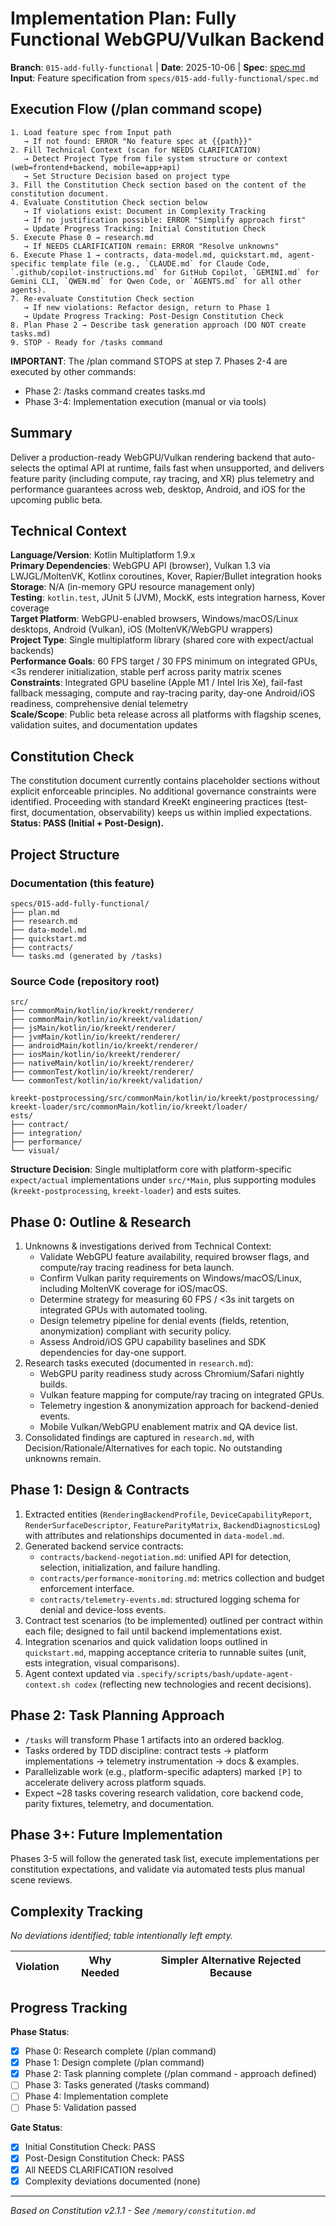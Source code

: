 # Implementation Plan: Fully Functional WebGPU/Vulkan Backend

**Branch**: `015-add-fully-functional` | **Date**: 2025-10-06 | **Spec**: [spec.md](spec.md)
**Input**: Feature specification from `specs/015-add-fully-functional/spec.md`

## Execution Flow (/plan command scope)
```
1. Load feature spec from Input path
   → If not found: ERROR "No feature spec at {{path}}"
2. Fill Technical Context (scan for NEEDS CLARIFICATION)
   → Detect Project Type from file system structure or context (web=frontend+backend, mobile=app+api)
   → Set Structure Decision based on project type
3. Fill the Constitution Check section based on the content of the constitution document.
4. Evaluate Constitution Check section below
   → If violations exist: Document in Complexity Tracking
   → If no justification possible: ERROR "Simplify approach first"
   → Update Progress Tracking: Initial Constitution Check
5. Execute Phase 0 → research.md
   → If NEEDS CLARIFICATION remain: ERROR "Resolve unknowns"
6. Execute Phase 1 → contracts, data-model.md, quickstart.md, agent-specific template file (e.g., `CLAUDE.md` for Claude Code, `.github/copilot-instructions.md` for GitHub Copilot, `GEMINI.md` for Gemini CLI, `QWEN.md` for Qwen Code, or `AGENTS.md` for all other agents).
7. Re-evaluate Constitution Check section
   → If new violations: Refactor design, return to Phase 1
   → Update Progress Tracking: Post-Design Constitution Check
8. Plan Phase 2 → Describe task generation approach (DO NOT create tasks.md)
9. STOP - Ready for /tasks command
```

**IMPORTANT**: The /plan command STOPS at step 7. Phases 2-4 are executed by other commands:
- Phase 2: /tasks command creates tasks.md
- Phase 3-4: Implementation execution (manual or via tools)

## Summary
Deliver a production-ready WebGPU/Vulkan rendering backend that auto-selects the optimal API at runtime, fails fast when unsupported, and delivers feature parity (including compute, ray tracing, and XR) plus telemetry and performance guarantees across web, desktop, Android, and iOS for the upcoming public beta.

## Technical Context
**Language/Version**: Kotlin Multiplatform 1.9.x  
**Primary Dependencies**: WebGPU API (browser), Vulkan 1.3 via LWJGL/MoltenVK, Kotlinx coroutines, Kover, Rapier/Bullet integration hooks  
**Storage**: N/A (in-memory GPU resource management only)  
**Testing**: `kotlin.test`, JUnit 5 (JVM), MockK, ests integration harness, Kover coverage  
**Target Platform**: WebGPU-enabled browsers, Windows/macOS/Linux desktops, Android (Vulkan), iOS (MoltenVK/WebGPU wrappers)  
**Project Type**: Single multiplatform library (shared core with expect/actual backends)  
**Performance Goals**: 60 FPS target / 30 FPS minimum on integrated GPUs, <3s renderer initialization, stable perf across parity matrix scenes  
**Constraints**: Integrated GPU baseline (Apple M1 / Intel Iris Xe), fail-fast fallback messaging, compute and ray-tracing parity, day-one Android/iOS readiness, comprehensive denial telemetry  
**Scale/Scope**: Public beta release across all platforms with flagship scenes, validation suites, and documentation updates

## Constitution Check
The constitution document currently contains placeholder sections without explicit enforceable principles. No additional governance constraints were identified. Proceeding with standard KreeKt engineering practices (test-first, documentation, observability) keeps us within implied expectations. **Status: PASS (Initial + Post-Design).**

## Project Structure

### Documentation (this feature)
```
specs/015-add-fully-functional/
├── plan.md
├── research.md
├── data-model.md
├── quickstart.md
├── contracts/
└── tasks.md (generated by /tasks)
```

### Source Code (repository root)
```
src/
├── commonMain/kotlin/io/kreekt/renderer/
├── commonMain/kotlin/io/kreekt/validation/
├── jsMain/kotlin/io/kreekt/renderer/
├── jvmMain/kotlin/io/kreekt/renderer/
├── androidMain/kotlin/io/kreekt/renderer/
├── iosMain/kotlin/io/kreekt/renderer/
├── nativeMain/kotlin/io/kreekt/renderer/
├── commonTest/kotlin/io/kreekt/renderer/
└── commonTest/kotlin/io/kreekt/validation/

kreekt-postprocessing/src/commonMain/kotlin/io/kreekt/postprocessing/
kreekt-loader/src/commonMain/kotlin/io/kreekt/loader/
ests/
├── contract/
├── integration/
├── performance/
└── visual/
```

**Structure Decision**: Single multiplatform core with platform-specific `expect/actual` implementations under `src/*Main`, plus supporting modules (`kreekt-postprocessing`, `kreekt-loader`) and ests suites.

## Phase 0: Outline & Research
1. Unknowns & investigations derived from Technical Context:
   - Validate WebGPU feature availability, required browser flags, and compute/ray tracing readiness for beta launch.
   - Confirm Vulkan parity requirements on Windows/macOS/Linux, including MoltenVK coverage for iOS/macOS.
   - Determine strategy for measuring 60 FPS / <3s init targets on integrated GPUs with automated tooling.
   - Design telemetry pipeline for denial events (fields, retention, anonymization) compliant with security policy.
   - Assess Android/iOS GPU capability baselines and SDK dependencies for day-one support.
2. Research tasks executed (documented in `research.md`):
   - WebGPU parity readiness study across Chromium/Safari nightly builds.
   - Vulkan feature mapping for compute/ray tracing on integrated GPUs.
   - Telemetry ingestion & anonymization approach for backend-denied events.
   - Mobile Vulkan/WebGPU enablement matrix and QA device list.
3. Consolidated findings are captured in `research.md`, with Decision/Rationale/Alternatives for each topic. No outstanding unknowns remain.

## Phase 1: Design & Contracts
1. Extracted entities (`RenderingBackendProfile`, `DeviceCapabilityReport`, `RenderSurfaceDescriptor`, `FeatureParityMatrix`, `BackendDiagnosticsLog`) with attributes and relationships documented in `data-model.md`.
2. Generated backend service contracts:
   - `contracts/backend-negotiation.md`: unified API for detection, selection, initialization, and failure handling.
   - `contracts/performance-monitoring.md`: metrics collection and budget enforcement interface.
   - `contracts/telemetry-events.md`: structured logging schema for denial and device-loss events.
3. Contract test scenarios (to be implemented) outlined per contract within each file; designed to fail until backend implementations exist.
4. Integration scenarios and quick validation loops outlined in `quickstart.md`, mapping acceptance criteria to runnable suites (unit, ests integration, visual comparisons).
5. Agent context updated via `.specify/scripts/bash/update-agent-context.sh codex` (reflecting new technologies and recent decisions).

## Phase 2: Task Planning Approach
- `/tasks` will transform Phase 1 artifacts into an ordered backlog.
- Tasks ordered by TDD discipline: contract tests → platform implementations → telemetry instrumentation → docs & examples.
- Parallelizable work (e.g., platform-specific adapters) marked `[P]` to accelerate delivery across platform squads.
- Expect ~28 tasks covering research validation, core backend code, parity fixtures, telemetry, and documentation.

## Phase 3+: Future Implementation
Phases 3-5 will follow the generated task list, execute implementations per constitution expectations, and validate via automated tests plus manual scene reviews.

## Complexity Tracking
*No deviations identified; table intentionally left empty.*

| Violation | Why Needed | Simpler Alternative Rejected Because |
|-----------|------------|-------------------------------------|


## Progress Tracking
**Phase Status**:
- [x] Phase 0: Research complete (/plan command)
- [x] Phase 1: Design complete (/plan command)
- [x] Phase 2: Task planning complete (/plan command - approach defined)
- [ ] Phase 3: Tasks generated (/tasks command)
- [ ] Phase 4: Implementation complete
- [ ] Phase 5: Validation passed

**Gate Status**:
- [x] Initial Constitution Check: PASS
- [x] Post-Design Constitution Check: PASS
- [x] All NEEDS CLARIFICATION resolved
- [x] Complexity deviations documented (none)

---
*Based on Constitution v2.1.1 - See `/memory/constitution.md`*

